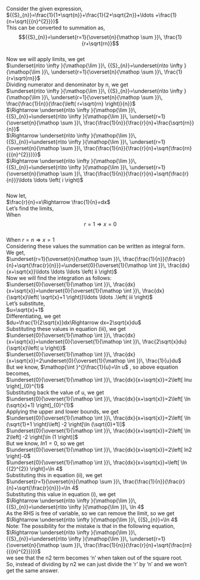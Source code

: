 Consider the given expression, <br />     ${{S}_{n}}=\frac{1}{1+\sqrt{n}}+\frac{1}{2+\sqrt{2n}}+\ldots +\frac{1}{n+\sqrt{{{n}^{2}}}}$ <br />This can be converted to summation as, <br />     $${{S}_{n}}=\underset{r=1}{\overset{n}{\mathop \sum }}\, \frac{1}{r+\sqrt{rn}}$$<br /> Now we will apply limits, we get<br />     $\underset{n\to \infty }{\mathop{\lim }}\, {{S}_{n}}=\underset{n\to \infty }{\mathop{\lim }}\, \underset{r=1}{\overset{n}{\mathop \sum }}\, \frac{1}{r+\sqrt{rn}}$ <br />Dividing numerator and denominator by  n, we get<br />     $\underset{n\to \infty }{\mathop{\lim }}\, {{S}_{n}}=\underset{n\to \infty }{\mathop{\lim }}\, \underset{r=1}{\overset{n}{\mathop \sum }}\, \frac{\frac{1}{n}}{\frac{\left( r+\sqrt{rn} \right)}{n}}$ <br />     $\Rightarrow \underset{n\to \infty }{\mathop{\lim }}\, {{S}_{n}}=\underset{n\to \infty }{\mathop{\lim }}\, \underset{r=1}{\overset{n}{\mathop \sum }}\, \frac{\frac{1}{n}}{\frac{r}{n}+\frac{\sqrt{rn}}{n}}$ <br />     $\Rightarrow \underset{n\to \infty }{\mathop{\lim }}\, {{S}_{n}}=\underset{n\to \infty }{\mathop{\lim }}\, \underset{r=1}{\overset{n}{\mathop \sum }}\, \frac{\frac{1}{n}}{\frac{r}{n}+\sqrt{\frac{rn}{{{n}^{2}}}}}$ <br />     $\Rightarrow \underset{n\to \infty }{\mathop{\lim }}\, {{S}_{n}}=\underset{n\to \infty }{\mathop{\lim }}\, \underset{r=1}{\overset{n}{\mathop \sum }}\, \frac{\frac{1}{n}}{\frac{r}{n}+\sqrt{\frac{r}{n}}}\ldots \ldots \left( i \right)$ $$$$ <br />Now let, <br />     $\frac{r}{n}=x\Rightarrow \frac{1}{n}=dx$ <br />Let’s find the limits, <br />When $$r=1\Rightarrow x=0$$<br />When $r=n\Rightarrow x=1$ <br />Considering these values the summation can be written as integral form. We get, <br />     $\underset{r=1}{\overset{n}{\mathop \sum }}\, \frac{\frac{1}{n}}{\frac{r}{n}+\sqrt{\frac{r}{n}}}=\underset{0}{\overset{1}{\mathop \int }}\, \frac{dx}{x+\sqrt{x}}\ldots \ldots \ldots \left( ii \right)$ <br />Now we will find the integration as follows:<br />     $\underset{0}{\overset{1}{\mathop \int }}\, \frac{dx}{x+\sqrt{x}}=\underset{0}{\overset{1}{\mathop \int }}\, \frac{dx}{\sqrt{x}\left( \sqrt{x}+1 \right)}\ldots \ldots .\left( iii \right)$ <br />Let’s substitute, <br />     $u=\sqrt{x}+1$ <br />Differentiating, we get<br />     $du=\frac{1}{2\sqrt{x}}dx\Rightarrow dx=2\sqrt{x}du$ <br />Substituting these values in equation (iii), we get<br />     $\underset{0}{\overset{1}{\mathop \int }}\, \frac{dx}{x+\sqrt{x}}=\underset{0}{\overset{1}{\mathop \int }}\, \frac{2\sqrt{x}du}{\sqrt{x}\left( u \right)}$ <br />     $\underset{0}{\overset{1}{\mathop \int }}\, \frac{dx}{x+\sqrt{x}}=2\underset{0}{\overset{1}{\mathop \int }}\, \frac{1}{u}du$ <br />But we know, $\mathop{\int }^{}\frac{1}{u}=\ln u$ , so above equation becomes, <br />     $\underset{0}{\overset{1}{\mathop \int }}\, \frac{dx}{x+\sqrt{x}}=2\left[ lnu \right]_{0}^{1}$ <br />Substituting back the value of u, we get<br />     $\underset{0}{\overset{1}{\mathop \int }}\, \frac{dx}{x+\sqrt{x}}=2\left[ \ln (\sqrt{x}+1) \right]_{0}^{1}$ <br />Applying the upper and lower bounds, we get<br />     $\underset{0}{\overset{1}{\mathop \int }}\, \frac{dx}{x+\sqrt{x}}=2\left[ \ln (\sqrt{1}+1 \right)\left] -2 \right[\ln (\sqrt{0}+1)]$ <br />     $\underset{0}{\overset{1}{\mathop \int }}\, \frac{dx}{x+\sqrt{x}}=2\left[ \ln 2\left] -2 \right[\ln (1 \right)]$ <br />But we know, $ln1=0$, so we get<br />     $\underset{0}{\overset{1}{\mathop \int }}\, \frac{dx}{x+\sqrt{x}}=2\left[ ln2 \right]-0$ <br />     $\underset{0}{\overset{1}{\mathop \int }}\, \frac{dx}{x+\sqrt{x}}=\left[ \ln {{2}^{2}} \right]=\ln 4$ <br />Substituting this in equation (ii), we get<br />     $\underset{r=1}{\overset{n}{\mathop \sum }}\, \frac{\frac{1}{n}}{\frac{r}{n}+\sqrt{\frac{r}{n}}}=\ln 4$ <br />Substituting this value in equation (i), we get<br />     $\Rightarrow \underset{n\to \infty }{\mathop{\lim }}\, {{S}_{n}}=\underset{n\to \infty }{\mathop{\lim }}\, \ln 4$ <br />As the RHS is free of variable, so we can remove the limit, so we get<br />     $\Rightarrow \underset{n\to \infty }{\mathop{\lim }}\, {{S}_{n}}=\ln 4$ <br />Note:  The possibility for the mistake is that in the following equation, <br />     $\Rightarrow \underset{n\to \infty }{\mathop{\lim }}\, {{S}_{n}}=\underset{n\to \infty }{\mathop{\lim }}\, \underset{r=1}{\overset{n}{\mathop \sum }}\, \frac{\frac{1}{n}}{\frac{r}{n}+\sqrt{\frac{rn}{{{n}^{2}}}}}$ <br />we see that the n2 term becomes ‘n’ when taken out of the square root.<br />So, instead of dividing by n2 we can just divide the ‘r’ by ‘n’ and we won’t get the same answer.<br /><br /><br />
